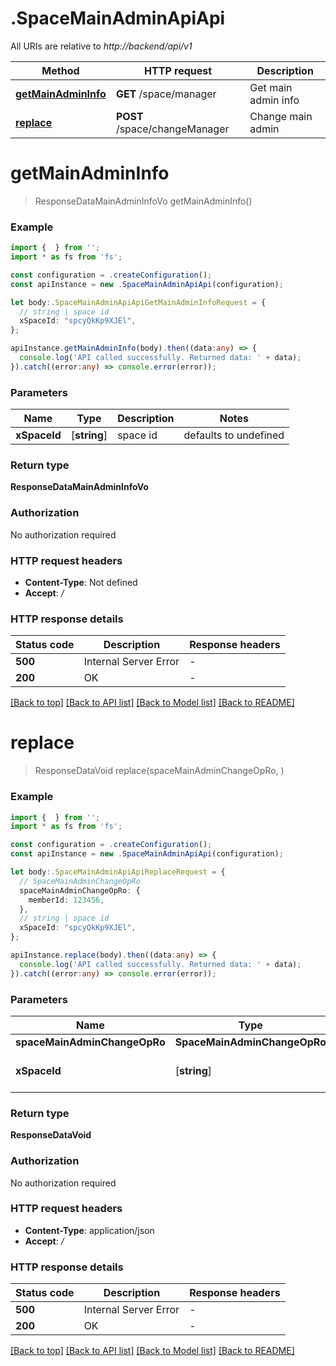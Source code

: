 # .SpaceMainAdminApiApi

All URIs are relative to *http://backend/api/v1*

Method | HTTP request | Description
------------- | ------------- | -------------
[**getMainAdminInfo**](SpaceMainAdminApiApi.md#getMainAdminInfo) | **GET** /space/manager | Get main admin info
[**replace**](SpaceMainAdminApiApi.md#replace) | **POST** /space/changeManager | Change main admin


# **getMainAdminInfo**
> ResponseDataMainAdminInfoVo getMainAdminInfo()


### Example


```typescript
import {  } from '';
import * as fs from 'fs';

const configuration = .createConfiguration();
const apiInstance = new .SpaceMainAdminApiApi(configuration);

let body:.SpaceMainAdminApiApiGetMainAdminInfoRequest = {
  // string | space id
  xSpaceId: "spcyQkKp9XJEl",
};

apiInstance.getMainAdminInfo(body).then((data:any) => {
  console.log('API called successfully. Returned data: ' + data);
}).catch((error:any) => console.error(error));
```


### Parameters

Name | Type | Description  | Notes
------------- | ------------- | ------------- | -------------
 **xSpaceId** | [**string**] | space id | defaults to undefined


### Return type

**ResponseDataMainAdminInfoVo**

### Authorization

No authorization required

### HTTP request headers

 - **Content-Type**: Not defined
 - **Accept**: */*


### HTTP response details
| Status code | Description | Response headers |
|-------------|-------------|------------------|
**500** | Internal Server Error |  -  |
**200** | OK |  -  |

[[Back to top]](#) [[Back to API list]](README.md#documentation-for-api-endpoints) [[Back to Model list]](README.md#documentation-for-models) [[Back to README]](README.md)

# **replace**
> ResponseDataVoid replace(spaceMainAdminChangeOpRo, )


### Example


```typescript
import {  } from '';
import * as fs from 'fs';

const configuration = .createConfiguration();
const apiInstance = new .SpaceMainAdminApiApi(configuration);

let body:.SpaceMainAdminApiApiReplaceRequest = {
  // SpaceMainAdminChangeOpRo
  spaceMainAdminChangeOpRo: {
    memberId: 123456,
  },
  // string | space id
  xSpaceId: "spcyQkKp9XJEl",
};

apiInstance.replace(body).then((data:any) => {
  console.log('API called successfully. Returned data: ' + data);
}).catch((error:any) => console.error(error));
```


### Parameters

Name | Type | Description  | Notes
------------- | ------------- | ------------- | -------------
 **spaceMainAdminChangeOpRo** | **SpaceMainAdminChangeOpRo**|  |
 **xSpaceId** | [**string**] | space id | defaults to undefined


### Return type

**ResponseDataVoid**

### Authorization

No authorization required

### HTTP request headers

 - **Content-Type**: application/json
 - **Accept**: */*


### HTTP response details
| Status code | Description | Response headers |
|-------------|-------------|------------------|
**500** | Internal Server Error |  -  |
**200** | OK |  -  |

[[Back to top]](#) [[Back to API list]](README.md#documentation-for-api-endpoints) [[Back to Model list]](README.md#documentation-for-models) [[Back to README]](README.md)


